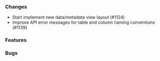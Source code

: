 ### Changes
- Start implement new data/metadata view layout (#1124)
- Improve API error messages for table and column naming conventions (#1139)

### Features

### Bugs
